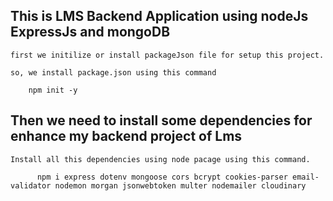 ## This is LMS Backend Application using nodeJs ExpressJs and mongoDB

    first we initilize or install packageJson file for setup this project.
   
    so, we install package.json using this command
```
    npm init -y
```    
## Then we need to install some dependencies for enhance my backend project of Lms 

    Install all this dependencies using node pacage using this command.
```
      npm i express dotenv mongoose cors bcrypt cookies-parser email-validator nodemon morgan jsonwebtoken multer nodemailer cloudinary 

```